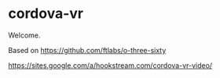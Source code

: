 # cordova-vr

Welcome.

Based on https://github.com/ftlabs/o-three-sixty

https://sites.google.com/a/hookstream.com/cordova-vr-video/

